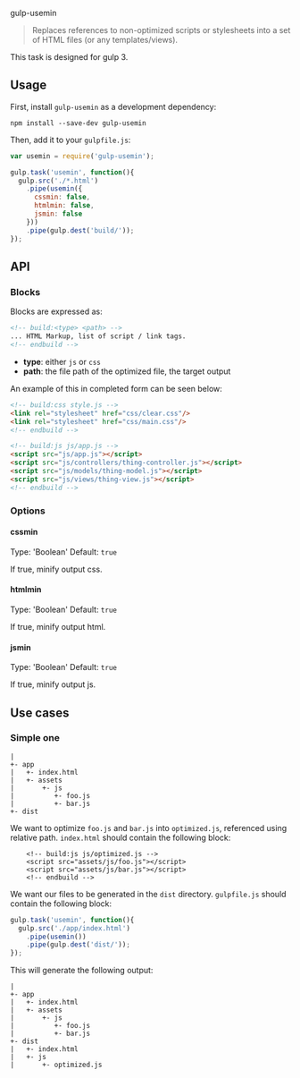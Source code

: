 gulp-usemin

> Replaces references to non-optimized scripts or stylesheets into a set of HTML files (or any templates/views).

This task is designed for gulp 3.

## Usage

First, install `gulp-usemin` as a development dependency:

```shell
npm install --save-dev gulp-usemin
```

Then, add it to your `gulpfile.js`:

```javascript
var usemin = require('gulp-usemin');

gulp.task('usemin', function(){
  gulp.src('./*.html')
    .pipe(usemin({
      cssmin: false,
      htmlmin: false,
      jsmin: false
    }))
    .pipe(gulp.dest('build/'));
});
```

## API

### Blocks
Blocks are expressed as:

```html
<!-- build:<type> <path> -->
... HTML Markup, list of script / link tags.
<!-- endbuild -->
```

- **type**: either `js` or `css`
- **path**: the file path of the optimized file, the target output

An example of this in completed form can be seen below:

```html
<!-- build:css style.js -->
<link rel="stylesheet" href="css/clear.css"/>
<link rel="stylesheet" href="css/main.css"/>
<!-- endbuild -->

<!-- build:js js/app.js -->
<script src="js/app.js"></script>
<script src="js/controllers/thing-controller.js"></script>
<script src="js/models/thing-model.js"></script>
<script src="js/views/thing-view.js"></script>
<!-- endbuild -->
```

### Options

#### cssmin

Type: 'Boolean'
Default: `true`

If true, minify output css.

#### htmlmin

Type: 'Boolean'
Default: `true`

If true, minify output html.

#### jsmin

Type: 'Boolean'
Default: `true`

If true, minify output js.


## Use cases

### Simple one

```
|
+- app
|   +- index.html
|   +- assets
|       +- js
|          +- foo.js
|          +- bar.js
+- dist
```

We want to optimize `foo.js` and `bar.js` into `optimized.js`, referenced using relative path. `index.html` should contain the following block:

```
    <!-- build:js js/optimized.js -->
    <script src="assets/js/foo.js"></script>
    <script src="assets/js/bar.js"></script>
    <!-- endbuild -->
```

We want our files to be generated in the `dist` directory. `gulpfile.js` should contain the following block:

```javascript
gulp.task('usemin', function(){
  gulp.src('./app/index.html')
    .pipe(usemin())
    .pipe(gulp.dest('dist/'));
});
```
This will generate the following output:

```
|
+- app
|   +- index.html
|   +- assets
|       +- js
|          +- foo.js
|          +- bar.js
+- dist
|   +- index.html
|   +- js
|       +- optimized.js
```